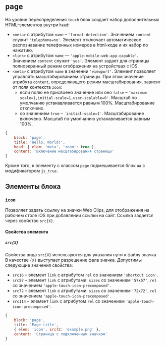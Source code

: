 ﻿# `page`

На уровне переопределения `touch` блок создает набор дополнительных HTML-элементов внутри `head`:

* `<meta>` с атрибутом `name` – `'format-detection'`. Значением `content` служит `'telephone=no'`. Элемент отключает автоматическое распознавание телефонных номеров в html-коде и их набор по нажатию.
* `<link>` с атрибутом `name` — `'apple-mobile-web-app-capable'`. Значением `content` служит `'yes'`. Элемент задает для страницы полноэкранный режим отображения на устройствах с iOS.
* `<meta>` с атрибутом `name` в значении `'viewport'`. Элемент позволяет управлять масштабированием страницы. При этом значение атрибута `content`, определяющего режим масштабирования, зависит от поля контекста `zoom`:
    * если полю не присвоено значение или оно `false` – `'maximum-scale=1,initial-scale=1,user-scalable=0'`. Масштаб по умолчанию устанавливается равным 100%. Масштабирование отключено.
    * со значением `true` – `'initial-scale=1'`. Масштабирование включено. Масштаб по умолчанию устанавливается равным 100%.

```js
{
    block: 'page',
    title: 'Hello, World!',
    head: { elem: 'meta', 'zoom': true },
    content: 'Включение масштабирования страницы'
}
```

Кроме того, к элементу <body> с классом `page` подмешивается блок `ua` с модификатором `js_true`.

## Элементы блока

### `icon` 

Позволяет задать ссылку на значки Web Clips, для отображения на рабочем столе iOS при добавлении ссылки на сайт. Ссылка задается через свойство `src{X}`.

#### Свойства элемента

##### `src{X}`

Свойства вида `src{X}` используются для указания пути к файлу значка. В качестве `{X}` выступает разрешение фала значка. Допустимы следующие значения свойства:

* `src16` – элемент `link` c атрибутом `rel` со значением `'shortcut icon'`. 
* `src57` – элемент `link` c атрибутами: `sizes` со значением `'57x57'`, `rel` со значением `'apple-touch-icon-precomposed'`. 
* `src72` – элемент `link` c атрибутами: `sizes` со значением `'72x72'`, `rel` со значением `'apple-touch-icon-precomposed'`. 
* `src114` – элемент `link` c атрибутом `rel` со значением `'apple-touch-icon-precomposed'`. 


```js
{
    block: 'page',
    title: 'Page title',
    { elem: 'icon', src72: 'example.png' },
    content: 'Страница с подключенным значком'
}
```
